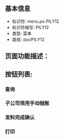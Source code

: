 
## 基本信息

- 标识符: menu.po.PILY12
- 标识符缩写: PILY12
- 类型: 菜单
- 路径: /po/PILY12

## 页面功能描述：





## 按钮列表:


### 查询



### 子公司领用手动抛账



### 发料完成确认



### 打印


